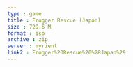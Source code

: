 ```yaml
---
type : game
title : Frogger Rescue (Japan)
size : 729.6 M
format : iso
archive : zip
server : myrient
link2 : Frogger%20Rescue%20%28Japan%29
---
```

